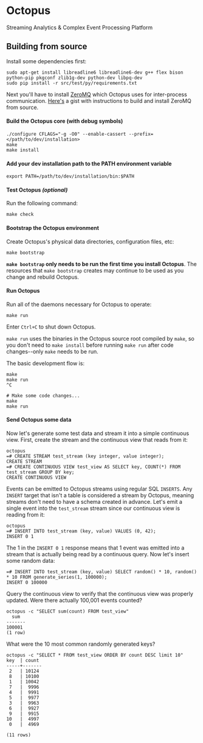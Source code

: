 # Octopus
Streaming Analytics & Complex Event Processing Platform

## Building from source
Install some dependencies first:
```
sudo apt-get install libreadline6 libreadline6-dev g++ flex bison python-pip pkgconf zlib1g-dev python-dev libpq-dev
sudo pip install -r src/test/py/requirements.txt
```

Next you'll have to install [ZeroMQ](http://zeromq.org/) which Octopus uses for inter-process communication. [Here's](https://gist.github.com/usmanm/32a54a6b0f1f29d7737f86e29f837afa) a gist with instructions to build and install ZeroMQ from source.

#### Build the Octopus core (with debug symbols)
```
./configure CFLAGS="-g -O0" --enable-cassert --prefix=</path/to/dev/installation>
make
make install
```

#### Add your dev installation path to the PATH environment variable
```
export PATH=/path/to/dev/installation/bin:$PATH
```

#### Test Octopus *(optional)*
Run the following command:

```
make check
```

#### Bootstrap the Octopus environment
Create Octopus's physical data directories, configuration files, etc:

```
make bootstrap
```

**`make bootstrap` only needs to be run the first time you install Octopus**. The resources that `make bootstrap` creates may continue to be used as you change and rebuild Octopus.


#### Run Octopus
Run all of the daemons necessary for Octopus to operate:

```
make run
```

Enter `Ctrl+C` to shut down Octopus.

`make run` uses the binaries in the Octopus source root compiled by `make`, so you don't need to `make install` before running `make run` after code changes--only `make` needs to be run.

The basic development flow is:

```
make
make run
^C

# Make some code changes...
make
make run
```

#### Send Octopus some data

Now let's generate some test data and stream it into a simple continuous view. First, create the stream and the continuous view that reads from it:

    octopus
    =# CREATE STREAM test_stream (key integer, value integer);
    CREATE STREAM
    =# CREATE CONTINUOUS VIEW test_view AS SELECT key, COUNT(*) FROM test_stream GROUP BY key;
    CREATE CONTINUOUS VIEW

Events can be emitted to Octopus streams using regular SQL `INSERTS`. Any `INSERT` target that isn't a table is considered a stream by Octopus, meaning streams don't need to have a schema created in advance. Let's emit a single event into the `test_stream` stream since our continuous view is reading from it:

    octopus
    =# INSERT INTO test_stream (key, value) VALUES (0, 42);
    INSERT 0 1

The 1 in the `INSERT 0 1` response means that 1 event was emitted into a stream that is actually being read by a continuous query. Now let's insert some random data:

    =# INSERT INTO test_stream (key, value) SELECT random() * 10, random() * 10 FROM generate_series(1, 100000);
    INSERT 0 100000

Query the continuous view to verify that the continuous view was properly updated. Were there actually 100,001 events counted?

    octopus -c "SELECT sum(count) FROM test_view"
      sum
    -------
    100001
    (1 row)

What were the 10 most common randomly generated keys?

    octopus -c "SELECT * FROM test_view ORDER BY count DESC limit 10"
	key  | count 
	-----+-------
	 2   | 10124
	 8   | 10100
	 1   | 10042
	 7   |  9996
	 4   |  9991
	 5   |  9977
	 3   |  9963
	 6   |  9927
	 9   |  9915
	10   |  4997
	 0   |  4969

	(11 rows)

